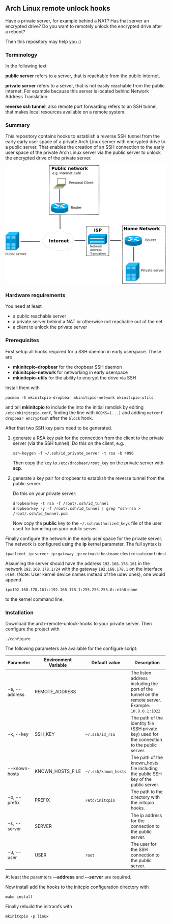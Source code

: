 ## Arch Linux remote unlock hooks

Have a private server, for example behind a NAT?
Has that server an encrypted drive?
Do you want to remotely unlock the encrypted drive after a reboot?

Then this repository may help you :)

### Terminology

In the following text

**public server** refers to a server, that is reachable from the public
internet.

**private server** refers to a server, that is not easily
reachable from the public internet.
For example because this server is located behind Network Address Translation.

**reverse ssh tunnel**, also remote port forwarding refers to an SSH tunnel,
that makes local resources available on a remote system.

### Summary

This repository contains hooks to establish a reverse SSH tunnel from the early
early user space of a private Arch Linux server with encrypted drive to a public
server.
That enables the creation of an SSH connection to the early user space of the
private Arch Linux server via the public server to unlock the encrypted drive of
the private server.

![Network diagram showing a private server behind a NAT, a public server and a client](docs/network.png)

### Hardware requirements

You need at least

* a public reachable server
* a private server behind a NAT or otherwise not reachable out of the
net
* a client to unlock the private server

### Prerequisites

First setup all hooks required for a SSH daemon in early userspace.
These are

* **mkinitcpio-dropbear** for the dropbear SSH daemon
* **mkinitcpio-network** for networking in early userspace
* **mkinitcpio-utils** for the ability to encrypt the drive via SSH

Install them with

```
pacman -S mkinitcpio-dropbear mkinitcpio-network mkinitcpio-utils
```

and tell **mkinitcpio** to include the into the initial ramdisk by
editing `/etc/mkinitcpio.conf`, finding the line with `HOOKS=(...)`
and adding `netconf dropbear encryptssh` after the `block` hook.

After that two SSH key pairs need to be generated.

1. generate a RSA key pair for the connection from the client to
    the private server (via the SSH tunnel).
    Do this on the client, e.g.

    ```
    ssh-keygen -f ~/.ssh/id_private_server -t rsa -b 4096
    ```

    Then copy the key to `/etc/dropbear/root_key` on the private
    server with **scp**.

2. generate a key pair for dropbear to establish the reverse tunnel
    from the public server.

    Do this on your private server:

    ```
    dropbearkey -t rsa -f /root/.ssh/id_tunnel
    dropbearkey -y -f /root/.ssh/id_tunnel | grep ^ssh-rsa > /root/.ssh/id_tunnel.pub
    ```

    Now copy the **public** key to the `~/.ssh/authorized_keys` file
    of the user used for tunneling on your public server.

Finally configure the network in the early user space for the private
server.
The network is configured using the **ip** kernel parameter.
The full syntax is

```
ip=client_ip:server_ip:gateway_ip:netmask:hostname:device:autoconf:dns0_ip:dns1_ip
```

Assuming the server should have the address `192.168.178.161` in the
network `192.168.178.1/24` with the gateway `192.168.178.1` on the
interface `eth0`. (Note: User kernel device names instead of the
udev ones), one would append

```
ip=192.168.178.161::192.168.178.1:255.255.255.0::eth0:none
```

to the kernel command line.

### Installation

Download the arch-remote-unlock-hooks to your private server.
Then configure the project with

```
./configure
```

The following parameters are available for the configure script:

| Parameter     | Environment Variable | Default value        | Description                                                                                        |
|---------------|----------------------|----------------------|----------------------------------------------------------------------------------------------------|
| -a, --address | REMOTE_ADDRESS       |                      | The listen address including the port of the tunnel on the remote server. Example: `10.8.0.1:1022` |
| -k, --key     | SSH_KEY              | `~/.ssh/id_rsa`      | The path of the identity file (SSH private key) used for the connection to the public server.      |
| --known-hosts | KNOWN_HOSTS_FILE     | `~/.ssh/known_hosts` | The path of the known_hosts file including the public SSH key of the public server.                |
| -p, --prefix  | PREFIX               | `/etc/initcpio`      | The path to the directory with the initcpio hooks.                                                 |
| -s, --server  | SERVER               |                      | The ip address for the connection to the public server.                                            |
| -u, --user    | USER                 | `root`               | The user for the SSH connection to the public server.                                              |

At least the paramters **--address** and **--server** are required.

Now install add the hooks to the initcpio configuration directory with

```
make install
```

Finally rebuild the initramfs with

```
mkinitcpio -p linux
```
